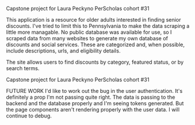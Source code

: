 Capstone project for Laura Peckyno PerScholas cohort #31

This application is a resource for older adults interested in finding senior discounts. I've tried to limit this to Pennsylvania to make the data scraping a little more managable. No public database was available for use, so I scraped data from many websites to generate my own database of discounts and social services. These are categorized and, when possible, include descriptions, urls, and eligibility details.

The site allows users to find discounts by category, featured status, or by search terms.

Capstone project for Laura Peckyno PerScholas cohort #31


FUTURE WORK
I'd like to work out the bug in the user authentication. It's definitely a prop I'm not passing quite right. The data is passing to the backend and the database properly and I'm seeing tokens generated. But the page components aren't rendering properly with the user data. I will continue to debug.
